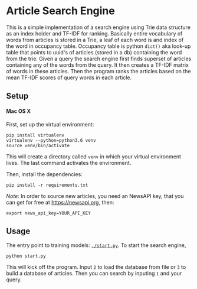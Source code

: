 # Article Search Engine 

This is a simple implementation of a search engine using Trie data structure as an index holder and TF-IDF for ranking. 
Basically entire vocabulary of words from articles is stored in a Trie, a leaf of each word is and index of the word in occupancy table. 
Occupancy table is python `dict()` aka look-up table that points to uuid's of articles (stored in a db) containing the word from the trie.
Given a query the search engine first finds superset of articles containing any of the words from the query. It then creates a TF-IDF matrix of words in these articles.
Then the program ranks the articles based on the mean TF-IDF scores of query words in each article. 

## Setup
#### Mac OS X

First, set up the virtual environment:

```
pip install virtualenv
virtualenv --python=python3.6 venv
source venv/bin/activate
```

This will create a directory called `venv` in which your virtual
environment lives. The last command activates the environment.

Then, install the dependencies:

```
pip install -r requirements.txt
```

_Note_: In order to source new articles, you need an NewsAPI key, that you can get for free at https://newsapi.org, then:

```
export news_api_key=YOUR_API_KEY
```


## Usage

The entry point to training models:
[`./start.py`](https://github.com/michalos88/ArticleSearchEngine/start.py).
To start the search engine,

```
python start.py
```

This will kick off the program. Input `2` to load the database from file or `3` to build a database of articles.
Then you can search by inputing `1` and your query. 
